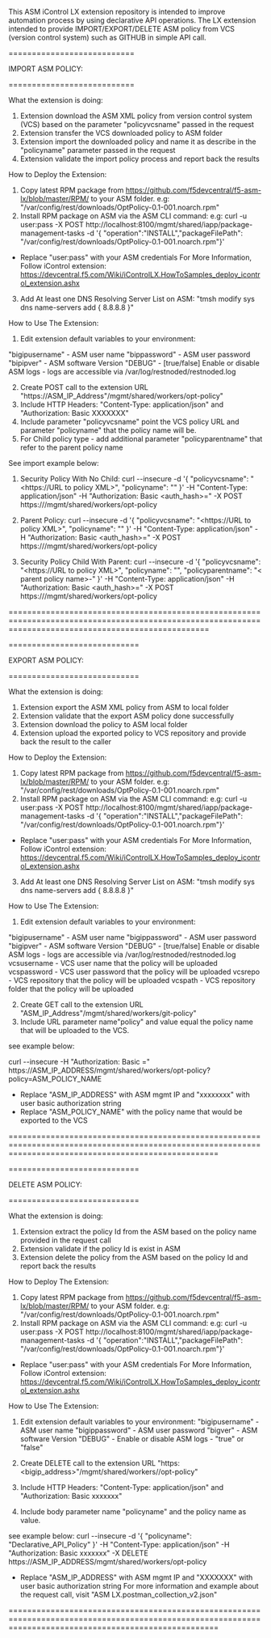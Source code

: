 This ASM iControl LX extension repository is intended to improve automation process by using declarative API operations.
The LX extension intended to provide IMPORT/EXPORT/DELETE ASM policy from VCS (version control system) such as GITHUB in simple API call.

===========================

IMPORT ASM POLICY:

===========================

What the extension is doing:
1. Extension download the ASM XML policy from version control system (VCS) based on the parameter "policyvcsname" passed in the request
2. Extension transfer the VCS downloaded policy to ASM folder
3. Extension import the downloaded policy and name it as describe in the "policyname" parameter passed in the request
4. Extension validate the import policy process and report back the results

How to Deploy the Extension:
1. Copy latest RPM package from https://github.com/f5devcentral/f5-asm-lx/blob/master/RPM/ to your ASM folder.
e.g: "/var/config/rest/downloads/OptPolicy-0.1-001.noarch.rpm"
2. Install RPM package on ASM via the ASM CLI command:
e.g: curl -u user:pass -X POST http://localhost:8100/mgmt/shared/iapp/package-management-tasks -d '{ "operation":"INSTALL","packageFilePath": "/var/config/rest/downloads/OptPolicy-0.1-001.noarch.rpm"}'

- Replace "user:pass" with your ASM credentials
For More Information, Follow iControl extension: https://devcentral.f5.com/Wiki/iControlLX.HowToSamples_deploy_icontrol_extension.ashx   

3. Add At least one DNS Resolving Server List on ASM: "tmsh modify sys dns name-servers add { 8.8.8.8 }"


How to Use The Extension:
1. Edit extension default  variables to your environment:

"bigipusername" - ASM user name
"bippassword" - ASM user password
"bipipver" - ASM software Version
"DEBUG" - [true/false] Enable or disable ASM logs - logs are accessible via /var/log/restnoded/restnoded.log

2. Create POST call to the extension URL "https://ASM_IP_Address"/mgmt/shared/workers/opt-policy"
3. Include HTTP Headers: "Content-Type: application/json" and "Authorization: Basic XXXXXXX"
4. Include parameter "policyvcsname" point the VCS policy URL and parameter "policyname" that the policy name will be.
5. For Child policy type - add additional parameter "policyparentname" that refer to the parent policy name

See import example below:

1. Security Policy With No Child:
curl --insecure -d '{ "policyvcsname": "<https://URL to policy XML>", "policyname": "<policy name>" }' -H "Content-Type: application/json" -H "Authorization: Basic <auth_hash>=" -X POST https://<bigipaddress>/mgmt/shared/workers/opt-policy

2. Parent Policy:
curl --insecure -d '{ "policyvcsname": "<https://URL to policy XML>", "policyname": "<policy name>" }' -H "Content-Type: application/json" -H "Authorization: Basic <auth_hash>=" -X POST https://<bigipaddress>/mgmt/shared/workers/opt-policy

3. Security Policy Child With Parent:
curl --insecure -d '{ "policyvcsname": "<https://URL to policy XML>", "policyname": "<policy name>", "policyparentname": "< parent policy name>-" }' -H "Content-Type: application/json" -H "Authorization: Basic <auth_hash>=" -X POST https://<bigipaddress>/mgmt/shared/workers/opt-policy

=======================================================================================================================================================

============================

EXPORT ASM POLICY:

============================

What the extension is doing:
1. Extension export the ASM XML policy from ASM to local folder
2. Extension validate that the export ASM policy done successfully
3. Extension download the policy to ASM local folder
3. Extension upload the exported policy to VCS repository and provide back the result to the caller  


How to Deploy the Extension:
1. Copy latest RPM package from https://github.com/f5devcentral/f5-asm-lx/blob/master/RPM/ to your ASM folder.
e.g: "/var/config/rest/downloads/OptPolicy-0.1-001.noarch.rpm"
2. Install RPM package on ASM via the ASM CLI command:
e.g: curl -u user:pass -X POST http://localhost:8100/mgmt/shared/iapp/package-management-tasks -d '{ "operation":"INSTALL","packageFilePath": "/var/config/rest/downloads/OptPolicy-0.1-001.noarch.rpm"}'

- Replace "user:pass" with your ASM credentials
For More Information, Follow iControl extension: https://devcentral.f5.com/Wiki/iControlLX.HowToSamples_deploy_icontrol_extension.ashx   

3. Add At least one DNS Resolving Server List on ASM: "tmsh modify sys dns name-servers add { 8.8.8.8 }"

How to Use The Extension:
1. Edit extension default  variables to your environment:

"bigipusername" - ASM user name
"bigippassword" - ASM user password
"bigipver" - ASM software Version
"DEBUG" - [true/false] Enable or disable ASM logs - logs are accessible via /var/log/restnoded/restnoded.log
vcsusername - VCS user name that the policy will be uploaded
vcspassword - VCS user password that the policy will be uploaded
vcsrepo - VCS repository that the policy will be uploaded
vcspath - VCS repository folder that the policy will be uploaded

2. Create GET call to the extension URL "ASM_IP_Address"/mgmt/shared/workers/git-policy"
4. Include URL parameter name"policy" and value equal the policy name that will be uploaded to the VCS.

see example below:

curl --insecure -H "Authorization: Basic <xxxxxxxxx> =" https://ASM_IP_ADDRESS/mgmt/shared/workers/opt-policy?policy=ASM_POLICY_NAME

- Replace "ASM_IP_ADDRESS" with ASM mgmt IP and "xxxxxxxx" with user basic authorization string
- Replace "ASM_POLICY_NAME" with the policy name that would be exported to the VCS

=========================================================================================================================================================

============================

DELETE ASM POLICY:

============================

What the extension is doing:
1. Extension extract the policy Id from the ASM based on the policy name provided in the request call
2. Extension validate if the policy Id is exist in ASM
3. Extension delete the policy from the ASM based on the policy Id and report back the results

How to Deploy The Extension:
1. Copy latest RPM package from https://github.com/f5devcentral/f5-asm-lx/blob/master/RPM/ to your ASM folder.
e.g: "/var/config/rest/downloads/OptPolicy-0.1-001.noarch.rpm"
2. Install RPM package on ASM via the ASM CLI command:
e.g: curl -u user:pass -X POST http://localhost:8100/mgmt/shared/iapp/package-management-tasks -d '{ "operation":"INSTALL","packageFilePath": "/var/config/rest/downloads/OptPolicy-0.1-001.noarch.rpm"}'


- Replace "user:pass" with your ASM credentials
For More Information, Follow iControl extension: https://devcentral.f5.com/Wiki/iControlLX.HowToSamples_deploy_icontrol_extension.ashx

How to Use The Extension:
1. Edit extension default variables to your environment:
"bigipusername" - ASM user name
"bigippassword" - ASM user password
"bigver" - ASM software Version
"DEBUG" - Enable or disable ASM logs - "true"  or "false"

2. Create DELETE call to the extension URL "https:<bigip_address>"/mgmt/shared/workers//opt-policy"
3. Include HTTP Headers: "Content-Type: application/json" and "Authorization: Basic xxxxxxx"
4. Include body parameter name "policyname" and the policy name as value.

see example below:
curl --insecure -d '{ "policyname": "Declarative_API_Policy" }' -H "Content-Type: application/json" -H "Authorization: Basic xxxxxxx" -X DELETE https://ASM_IP_ADDRESS/mgmt/shared/workers/opt-policy

- Replace "ASM_IP_ADDRESS" with ASM mgmt IP and "XXXXXXX" with user basic authorization string
For more information and example about the request call, visit "ASM LX.postman_collection_v2.json"

=========================================================================================================================================================
